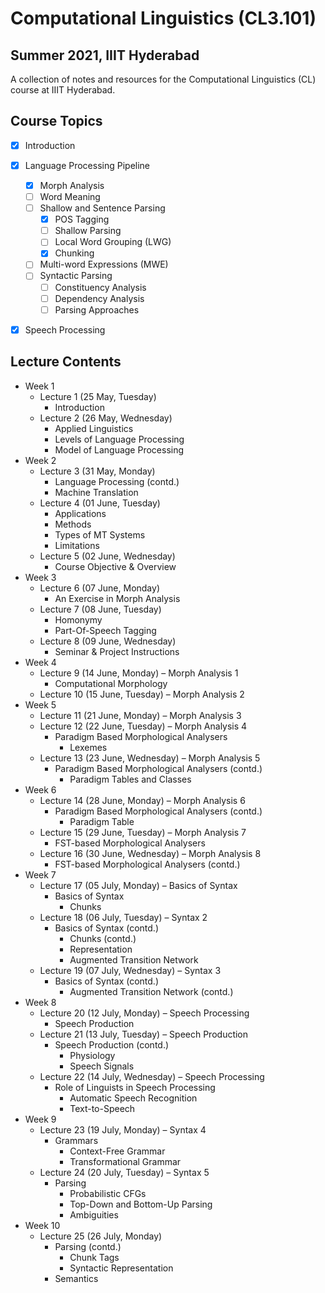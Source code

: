 # Computational Linguistics (CL3.101)
## Summer 2021, IIIT Hyderabad

A collection of notes and resources for the Computational Linguistics (CL) course at IIIT Hyderabad.

## Course Topics
- [x] Introduction
- [x] Language Processing Pipeline
    - [x] Morph Analysis
    - [ ] Word Meaning
    - [ ] Shallow and Sentence Parsing
        - [x] POS Tagging
        - [ ] Shallow Parsing
        - [ ] Local Word Grouping (LWG)
        - [x] Chunking
    - [ ] Multi-word Expressions (MWE)
    - [ ] Syntactic Parsing
        - [ ] Constituency Analysis
        - [ ] Dependency Analysis
        - [ ] Parsing Approaches
- [x] Speech Processing


## Lecture Contents
* Week 1
    * Lecture 1 (25 May, Tuesday)
        - Introduction
    * Lecture 2 (26 May, Wednesday)
        - Applied Linguistics
        - Levels of Language Processing
        - Model of Language Processing
* Week 2
    * Lecture 3 (31 May, Monday)
        - Language Processing (contd.)
        - Machine Translation
    * Lecture 4 (01 June, Tuesday)
        - Applications
        - Methods
        - Types of MT Systems
        - Limitations
    * Lecture 5 (02 June, Wednesday)
        - Course Objective & Overview
* Week 3
    * Lecture 6 (07 June, Monday)
        - An Exercise in Morph Analysis
    * Lecture 7 (08 June, Tuesday)
        - Homonymy
        - Part-Of-Speech Tagging
    * Lecture 8 (09 June, Wednesday)
        - Seminar & Project Instructions
* Week 4
    * Lecture 9 (14 June, Monday) – Morph Analysis 1
        - Computational Morphology
    * Lecture 10 (15 June, Tuesday) – Morph Analysis 2
* Week 5
    * Lecture 11 (21 June, Monday) – Morph Analysis 3
    * Lecture 12 (22 June, Tuesday) – Morph Analysis 4
        - Paradigm Based Morphological Analysers
            - Lexemes
    * Lecture 13 (23 June, Wednesday) – Morph Analysis 5
        - Paradigm Based Morphological Analysers (contd.)
            - Paradigm Tables and Classes
* Week 6
    * Lecture 14 (28 June, Monday) – Morph Analysis 6
        - Paradigm Based Morphological Analysers (contd.)
            - Paradigm Table
    * Lecture 15 (29 June, Tuesday) – Morph Analysis 7
        - FST-based Morphological Analysers
    * Lecture 16 (30 June, Wednesday) – Morph Analysis 8
        - FST-based Morphological Analysers (contd.)
* Week 7
    * Lecture 17 (05 July, Monday) – Basics of Syntax
        - Basics of Syntax
            - Chunks
    * Lecture 18 (06 July, Tuesday) – Syntax 2
        - Basics of Syntax (contd.)
            - Chunks (contd.)
            - Representation
            - Augmented Transition Network
    * Lecture 19 (07 July, Wednesday) – Syntax 3
        - Basics of Syntax (contd.)
            - Augmented Transition Network (contd.)
* Week 8
    * Lecture 20 (12 July, Monday) – Speech Processing
        - Speech Production
    * Lecture 21 (13 July, Tuesday) – Speech Production
        - Speech Production (contd.)
            - Physiology
            - Speech Signals
    * Lecture 22 (14 July, Wednesday) – Speech Processing
        - Role of Linguists in Speech Processing
            - Automatic Speech Recognition
            - Text-to-Speech
 * Week 9
    * Lecture 23 (19 July, Monday) – Syntax 4
        - Grammars
            - Context-Free Grammar
            - Transformational Grammar
    * Lecture 24 (20 July, Tuesday) – Syntax 5
        - Parsing
            - Probabilistic CFGs
            - Top-Down and Bottom-Up Parsing
            - Ambiguities
* Week 10
    * Lecture 25 (26 July, Monday)
        - Parsing (contd.)
            - Chunk Tags
            - Syntactic Representation
        - Semantics
